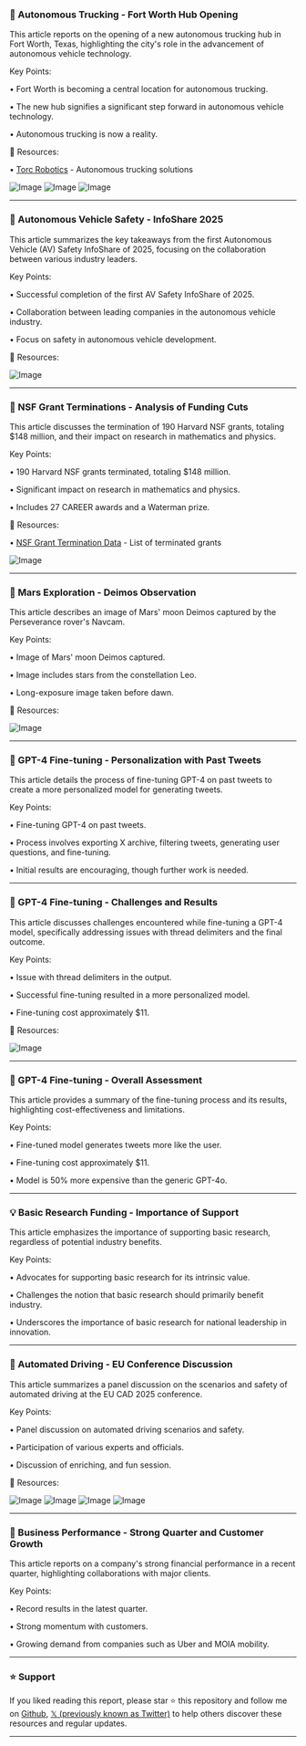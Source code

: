 ### 🤖 Autonomous Trucking - Fort Worth Hub Opening

This article reports on the opening of a new autonomous trucking hub in Fort Worth, Texas, highlighting the city's role in the advancement of autonomous vehicle technology.

Key Points:

• Fort Worth is becoming a central location for autonomous trucking.


• The new hub signifies a significant step forward in autonomous vehicle technology.


• Autonomous trucking is now a reality.



🔗 Resources:

• [Torc Robotics](https://www.torcrobotics.com/) - Autonomous trucking solutions

![Image](https://pbs.twimg.com/media/Gq6-0WdXsAA1VDp?format=jpg&name=small)
![Image](https://pbs.twimg.com/media/Gq6-0WXX0AA3udo?format=jpg&name=small)
![Image](https://pbs.twimg.com/media/Gq6-0WbXMAATlZX?format=jpg&name=small)


---

### 🤖 Autonomous Vehicle Safety - InfoShare 2025

This article summarizes the key takeaways from the first Autonomous Vehicle (AV) Safety InfoShare of 2025, focusing on the collaboration between various industry leaders.


Key Points:

• Successful completion of the first AV Safety InfoShare of 2025.


• Collaboration between leading companies in the autonomous vehicle industry.


• Focus on safety in autonomous vehicle development.



🔗 Resources:

![Image](https://pbs.twimg.com/media/GrEuZFoW4AA9t2-?format=jpg&name=small)


---

### 🤖 NSF Grant Terminations - Analysis of Funding Cuts

This article discusses the termination of 190 Harvard NSF grants, totaling $148 million, and their impact on research in mathematics and physics.


Key Points:

• 190 Harvard NSF grants terminated, totaling $148 million.


• Significant impact on research in mathematics and physics.


• Includes 27 CAREER awards and a Waterman prize.



🔗 Resources:

• [NSF Grant Termination Data](https://grant-watch.us/nsf-data.html) - List of terminated grants

![Image](https://pbs.twimg.com/media/GrB77GwWQAA3f2l?format=png&name=small)


---

### 🤖 Mars Exploration - Deimos Observation

This article describes an image of Mars' moon Deimos captured by the Perseverance rover's Navcam.


Key Points:

• Image of Mars' moon Deimos captured.


• Image includes stars from the constellation Leo.


• Long-exposure image taken before dawn.



🔗 Resources:

![Image](https://pbs.twimg.com/media/GrAOz6JaAAEzoaO?format=jpg&name=small)


---

### 🤖 GPT-4 Fine-tuning - Personalization with Past Tweets

This article details the process of fine-tuning GPT-4 on past tweets to create a more personalized model for generating tweets.


Key Points:

• Fine-tuning GPT-4 on past tweets.


• Process involves exporting X archive, filtering tweets, generating user questions, and fine-tuning.


• Initial results are encouraging, though further work is needed.



---

### 🤖 GPT-4 Fine-tuning - Challenges and Results

This article discusses challenges encountered while fine-tuning a GPT-4 model, specifically addressing issues with thread delimiters and the final outcome.

Key Points:

• Issue with thread delimiters in the output.


• Successful fine-tuning resulted in a more personalized model.


• Fine-tuning cost approximately $11.


🔗 Resources:

![Image](https://pbs.twimg.com/media/GrBRlcMaAAU-sX5?format=jpg&name=small)


---

### 🤖 GPT-4 Fine-tuning - Overall Assessment

This article provides a summary of the fine-tuning process and its results, highlighting cost-effectiveness and limitations.

Key Points:

• Fine-tuned model generates tweets more like the user.


• Fine-tuning cost approximately $11.


• Model is 50% more expensive than the generic GPT-4o.


---

### 💡 Basic Research Funding - Importance of Support

This article emphasizes the importance of supporting basic research, regardless of potential industry benefits.

Key Points:

• Advocates for supporting basic research for its intrinsic value.


• Challenges the notion that basic research should primarily benefit industry.


• Underscores the importance of basic research for national leadership in innovation.


---

### 🤖 Automated Driving - EU Conference Discussion

This article summarizes a panel discussion on the scenarios and safety of automated driving at the EU CAD 2025 conference.

Key Points:

• Panel discussion on automated driving scenarios and safety.


• Participation of various experts and officials.


• Discussion of enriching, and fun session.


🔗 Resources:

![Image](https://pbs.twimg.com/media/Gq6-vBGWYAAKzwY?format=jpg&name=small)
![Image](https://pbs.twimg.com/media/Gq6-vCfWUAAnEbT?format=jpg&name=360x360)
![Image](https://pbs.twimg.com/media/Gq6-vBFWIAAAXJw?format=jpg&name=360x360)
![Image](https://pbs.twimg.com/media/Gq6-yt1WAAAJJM4?format=jpg&name=360x360)



---

### 🚀 Business Performance - Strong Quarter and Customer Growth

This article reports on a company's strong financial performance in a recent quarter, highlighting collaborations with major clients.

Key Points:

• Record results in the latest quarter.


• Strong momentum with customers.


• Growing demand from companies such as Uber and MOIA mobility.


---

### ⭐️ Support

If you liked reading this report, please star ⭐️ this repository and follow me on [Github](https://github.com/Drix10), [𝕏 (previously known as Twitter)](https://x.com/DRIX_10_) to help others discover these resources and regular updates.

---
